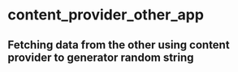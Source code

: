 # content_provider_other_app

## Fetching data from the other using content provider to generator random string
